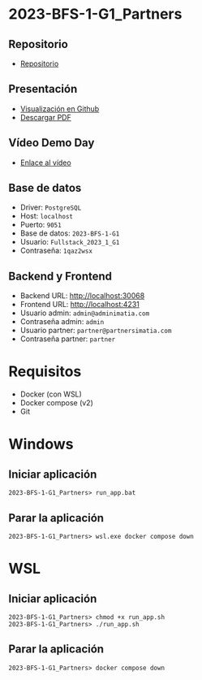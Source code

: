 # 2023-BFS-1-G1_Partners
## Repositorio
* [Repositorio](https://github.com/CampusDual/2023-BFS-1-G1_Partners)
## Presentación
* [Visualización en Github](https://github.com/CampusDual/2023-BFS-1-G1_Partners/blob/main/Presentacion%20Portal%20Partners.pdf)
* [Descargar PDF](https://raw.github.com/CampusDual/2023-BFS-1-G1_Partners/main/Presentacion%20Portal%20Partners.pdf)
## Vídeo Demo Day
* [Enlace al vídeo](https://campusdual-my.sharepoint.com/:v:/p/info/EUsNL3K6mUNBglhXx-o6XooBvtFxlcB85sI9fcjK6PeapQ?e=YjqARj&nav=eyJyZWZlcnJhbEluZm8iOnsicmVmZXJyYWxBcHAiOiJTdHJlYW1XZWJBcHAiLCJyZWZlcnJhbFZpZXciOiJTaGFyZURpYWxvZy1MaW5rIiwicmVmZXJyYWxBcHBQbGF0Zm9ybSI6IldlYiIsInJlZmVycmFsTW9kZSI6InZpZXcifX0%3D)
## Base de datos
* Driver: `PostgreSQL`
* Host: `localhost`
* Puerto: `9051`
* Base de datos: `2023-BFS-1-G1`
* Usuario: `Fullstack_2023_1_G1`
* Contraseña: `1qaz2wsx`
## Backend y Frontend
* Backend URL: [http://localhost:30068](http://localhost:30068)
* Frontend URL: [http://localhost:4231](http://localhost:4231)
* Usuario admin: `admin@adminimatia.com`
* Contraseña admin: `admin`
* Usuario partner: `partner@partnersimatia.com`
* Contraseña partner: `partner`

# Requisitos
* Docker (con WSL)
* Docker compose (v2)
* Git

# Windows
## Iniciar aplicación
```
2023-BFS-1-G1_Partners> run_app.bat
```
## Parar la aplicación
```
2023-BFS-1-G1_Partners> wsl.exe docker compose down
```

# WSL
## Iniciar aplicación
```
2023-BFS-1-G1_Partners> chmod +x run_app.sh
2023-BFS-1-G1_Partners> ./run_app.sh
```
## Parar la aplicación
```
2023-BFS-1-G1_Partners> docker compose down
```
